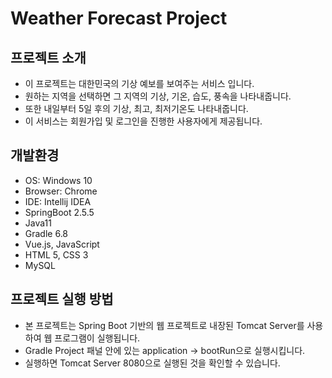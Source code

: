 # Weather Forecast Project

## 프로젝트 소개
- 이 프로젝트는 대한민국의 기상 예보를 보여주는 서비스 입니다.
- 원하는 지역을 선택하면 그 지역의 기상, 기온, 습도, 풍속을 나타내줍니다.
- 또한 내일부터 5일 후의 기상, 최고, 최저기온도 나타내줍니다.
- 이 서비스는 회원가입 및 로그인을 진행한 사용자에게 제공됩니다.

## 개발환경
- OS: Windows 10
- Browser: Chrome
- IDE: Intellij IDEA
- SpringBoot 2.5.5
- Java11
- Gradle 6.8
- Vue.js, JavaScript
- HTML 5, CSS 3
- MySQL

## 프로젝트 실행 방법
- 본 프로젝트는 Spring Boot 기반의 웹 프로젝트로 내장된 Tomcat Server를 사용하여 웹 프로그램이 실행됩니다.
- Gradle Project 패널 안에 있는 application -> bootRun으로 실행시킵니다.
- 실행하면 Tomcat Server 8080으로 실행된 것을 확인할 수 있습니다.